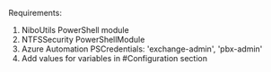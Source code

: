 Requirements:

1. NiboUtils PowerShell module
2. NTFSSecurity PowerShellModule
3. Azure Automation PSCredentials: 'exchange-admin', 'pbx-admin'
4. Add values for variables in #Configuration section
